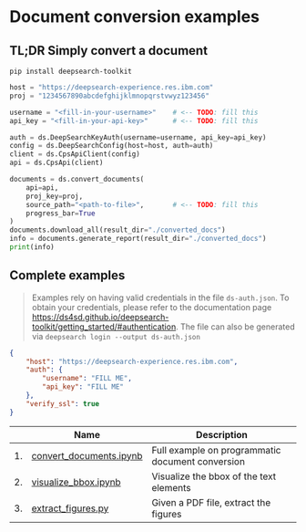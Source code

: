 # Document conversion examples

## TL;DR Simply convert a document

```shell
pip install deepsearch-toolkit
```

```py
host = "https://deepsearch-experience.res.ibm.com"
proj = "1234567890abcdefghijklmnopqrstvwyz123456"

username = "<fill-in-your-username>"    # <-- TODO: fill this
api_key = "<fill-in-your-api-key>"      # <-- TODO: fill this

auth = ds.DeepSearchKeyAuth(username=username, api_key=api_key)
config = ds.DeepSearchConfig(host=host, auth=auth)
client = ds.CpsApiClient(config)
api = ds.CpsApi(client)

documents = ds.convert_documents(
    api=api,
    proj_key=proj,
    source_path="<path-to-file>",       # <-- TODO: fill this
    progress_bar=True
)
documents.download_all(result_dir="./converted_docs")
info = documents.generate_report(result_dir="./converted_docs")
print(info)
```

## Complete examples

> Examples rely on having valid credentials in the file `ds-auth.json`.
> To obtain your credentials, please refer to the documentation page https://ds4sd.github.io/deepsearch-toolkit/getting_started/#authentication.
> The file can also be generated via `deepsearch login --output ds-auth.json`

```json
{
    "host": "https://deepsearch-experience.res.ibm.com",
    "auth": {
        "username": "FILL ME",
        "api_key": "FILL ME"
    },
    "verify_ssl": true
}
```

|    | Name              | Description |
| -- | ----------------- | ----------- |
| 1. | [convert_documents.ipynb](notebooks/convert_documents.ipynb) | Full example on programmatic document conversion |
| 2. | [visualize_bbox.ipynb](notebooks/visualize_bbox.ipynb) | Visualize the bbox of the text elements |
| 3. | [extract_figures.py](scripts/extract_figures.py) | Given a PDF file, extract the figures |
